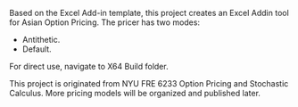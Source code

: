 Based on the Excel Add-in template, this project creates an Excel Addin tool for Asian Option Pricing. The pricer has two modes:

- Antithetic. 
- Default.

For direct use, navigate to X64 Build folder. 

This project is originated from NYU FRE 6233 Option Pricing and Stochastic Calculus. More pricing models will be organized and published later. 
